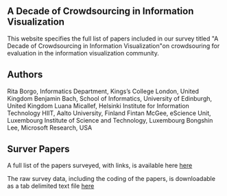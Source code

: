 ## A Decade of Crowdsourcing in Information Visualization

This website specifies the full list of papers included in our survey titled "A Decade of Crowdsourcing in Information Visualization"on crowdsouring for evaluation in the information visualization community.

## Authors

Rita Borgo, Informatics Department, Kings’s College London, United Kingdom
Benjamin  Bach, School of Informatics, University of Edinburgh, United Kingdom
Luana Micallef, Helsinki Institute for Information Technology HIIT, Aalto University, Finland
Fintan McGee, eScience Unit, Luxembourg Institute of Science and Technology, Luxembourg
Bongshin Lee, Microsoft Research, USA


## Surver Papers
A full list of the papers surveyed, with links,  is available here [here ](surveyData.md)

The raw survey data, including the coding of the papers, is downloadable as a tab delimited text  file  [here](Crowdsourcing4Vis_papers.txt)

